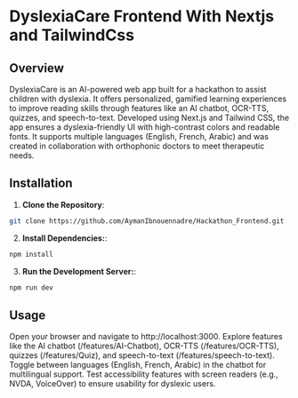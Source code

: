 # DyslexiaCare Frontend With Nextjs and TailwindCss

## Overview
DyslexiaCare is an AI-powered web app built for a hackathon to assist children with dyslexia. It offers personalized, gamified learning experiences to improve reading skills through features like an AI chatbot, OCR-TTS, quizzes, and speech-to-text. Developed using Next.js and Tailwind CSS, the app ensures a dyslexia-friendly UI with high-contrast colors and readable fonts. It supports multiple languages (English, French, Arabic) and was created in collaboration with orthophonic doctors to meet therapeutic needs.

## Installation
1. **Clone the Repository**:

```bash
git clone https://github.com/AymanIbnouennadre/Hackathon_Frontend.git
```

2. **Install Dependencies:**:

```bash
npm install
```

3. **Run the Development Server:**:

```bash
npm run dev
```

## Usage
Open your browser and navigate to http://localhost:3000.
Explore features like the AI chatbot (/features/AI-Chatbot), OCR-TTS (/features/OCR-TTS), quizzes (/features/Quiz), and speech-to-text (/features/speech-to-text).
Toggle between languages (English, French, Arabic) in the chatbot for multilingual support.
Test accessibility features with screen readers (e.g., NVDA, VoiceOver) to ensure usability for dyslexic users.
